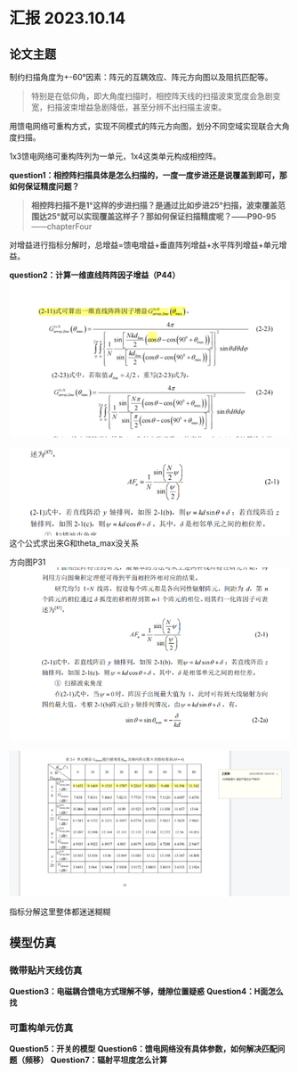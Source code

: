 # 汇报 2023.10.14

## 论文主题

制约扫描角度为+-60°因素：阵元的互耦效应、阵元方向图以及阻抗匹配等。
>特别是在低仰角，即大角度扫描时，相控阵天线的扫描波束宽度会急剧变宽，扫描波束增益急剧降低，甚至分辨不出扫描主波束。

用馈电网络可重构方式，实现不同模式的阵元方向图，划分不同空域实现联合大角度扫描。
 
 1x3馈电网络可重构阵列为一单元，1x4这类单元构成相控阵。
 
 **question1：相控阵扫描具体是怎么扫描的，一度一度步进还是说覆盖到即可，那如何保证精度问题？**
  >**相控阵扫描不是1°这样的步进扫描？是通过比如步进25°扫描，波束覆盖范围达25°就可以实现覆盖这样子？那如何保证扫描精度呢？——P90-95**  ——chapterFour

对增益进行指标分解时，总增益=馈电增益+垂直阵列增益+水平阵列增益+单元增益。

**question2：计算一维直线阵阵因子增益（P44）**
![计算一维直线阵阵因子增益](/imgs/2023-10-14/KxCIpxvaibYnxu1o.png)

![方向图](/imgs/2023-10-14/FLW79GZqt2IoYS9q.png)
这个公式求出来G和theta_max没关系

方向图P31
![方向图P31](/imgs/2023-10-14/WxB7Aie53hUSS7hJ.png)

![单元增益](/imgs/2023-10-14/UBjaAkmeOHqf5OPq.png)

指标分解这里整体都迷迷糊糊

## 模型仿真
### 微带贴片天线仿真
**Question3：电磁耦合馈电方式理解不够，缝隙位置疑惑**
**Question4：H面怎么找**
### 可重构单元仿真
**Question5：开关的模型**
**Question6：馈电网络没有具体参数，如何解决匹配问题（频移）**
**Question7：辐射平坦度怎么计算**



<!--stackedit_data:
eyJoaXN0b3J5IjpbMTQ4ODYyODk3MCw1NzM0NTI5MzksLTk1Nz
U2Mjk2Nl19
-->